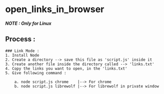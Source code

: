# open_links_in_browser

***NOTE : Only for Linux***

## Process :

    ### Link Mode :
    1. Install Node
    2. Create a directory --> save this file as 'script.js' inside it
    3. Create another file inside the directory called --> 'links.txt'
    4. Copy the links you want to open, in the 'links.txt'
    5. Give following command :

        a. node script.js chrome    |--> For chrome
        b. node script.js librewolf |--> For librewolf in private window
